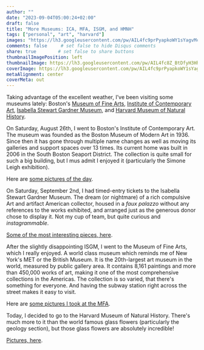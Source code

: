 ```yaml
---
author: ""
date: "2023-09-04T05:00:24+02:00"
draft: false
title: "More Museums: ICA, MFA, ISGM, and HMNH"
tags: ["personal", "art", "harvard"]
images: "https://lh3.googleusercontent.com/pw/AIL4fc9prPyapkoWY1sYagvMcS4l-ywDo8MJuBGJz_b0S1qftkTaOBR2B1XfyplmN6bMYcbsbgvCnyHnnhAEnnsQsvnNi4eOEwtpMYdpJC2V-fSjXQGlVaSQ=w2400"
comments: false     # set false to hide Disqus comments
share: true        # set false to share buttons
thumbnailImagePosition: left
thumbnailImage: https://lh3.googleusercontent.com/pw/AIL4fc8Z_BtDfyH3HhKMMuCLtQt5LfGbvvJtliwLtXSFb-tiRZaRtnLukSloS4AF-1bduEJPFd6Afyc6GgiQJpyTsckZsnt-T0JDrmjVdyEjoZIEY0ikk5fU=w2400
coverImage: https://lh3.googleusercontent.com/pw/AIL4fc9prPyapkoWY1sYagvMcS4l-ywDo8MJuBGJz_b0S1qftkTaOBR2B1XfyplmN6bMYcbsbgvCnyHnnhAEnnsQsvnNi4eOEwtpMYdpJC2V-fSjXQGlVaSQ=w2400
metaAlignment: center
coverMeta: out
---
```


Taking advantage of the excellent weather, I've been visiting some museums lately: Boston's [Museum of Fine Arts](https://www.mfa.org/), [Institute of Contemporary Art](https://www.icaboston.org/), [Isabella Stewart Gardner Museum](https://www.gardnermuseum.org/), and [Harvard Museum of Natural History](https://hmnh.harvard.edu/).

<!--more-->


On Saturday, August 26th, I went to Boston's Institute of Contemporary Art. The museum was founded as the Boston Museum of Modern Art in 1936. Since then it has gone through multiple name changes as well as moving its galleries and support spaces over 13 times. Its current home was built in 2006 in the South Boston Seaport District. The collection is quite small for such a big building, but I mus admit I enjoyed it (particularly the Simone Leigh exhibition). 

Here are [some pictures of the day](https://photos.app.goo.gl/ZAQBfLeS9WByfL7P8).

On Saturday, September 2nd, I had timed-entry tickets to the Isabella Stewart Gardner Museum. The dream (or nightmare) of a rich compulsive Art and artifact American collector, housed in a *faux palazzo* without any references to the works exhibited, and arranged just as the generous donor chose to display it. Not my cup of team, but quite curious and *instagrammable*.

[Some of the most interesting pieces, here](https://photos.app.goo.gl/Fkj36SbWDYY9YXtPA).

After the slightly disappointing ISGM, I went to the Museum of Fine Arts, which I really enjoyed. A world class museum which reminds me of New York's MET or the British Museum. It is the 20th-largest art museum in the world, measured by public gallery area. It contains 8,161 paintings and more than 450,000 works of art, making it one of the most comprehensive collections in the Americas. The collection is so varied, that there's something for everyone. And having the subway station right across the street makes it easy to visit.

Here are [some pictures I took at the MFA](https://photos.app.goo.gl/6JTFGmc6r2rik6iB6).

Today, I decided to go to the Harvard Museum of Natural History. There's much more to it than the world famous glass flowers (particularly the geology section), but those glass flowers are absolutely incredible!

[Pictures, here](https://photos.app.goo.gl/C3FXw4SjfphVwfK26).